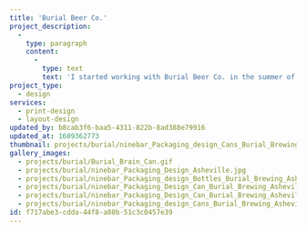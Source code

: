 ```yaml
---
title: 'Burial Beer Co.'
project_description:
  -
    type: paragraph
    content:
      -
        type: text
        text: 'I started working with Burial Beer Co. in the summer of 2019. The Asheville brewery was looking for a brand director and ninebar stepped in as the interim team during that search. We spearheaded the design and production of all of the brewery''s design materials and worked with their illustrator David Paul Seymour to produce beautiful and unique packaging for their beer.'
project_type:
  - design
services:
  - print-design
  - layout-design
updated_by: b8cab3f6-baa5-4311-822b-8ad388e79916
updated_at: 1609362773
thumbnail: projects/burial/ninebar_Packaging_design_Cans_Burial_Brewing_Asheville_Glory_Is.jpg
gallery_images:
  - projects/burial/Burial_Brain_Can.gif
  - projects/burial/ninebar_Packaging_Design_Asheville.jpg
  - projects/burial/ninebar_Packaging_design_Bottles_Burial_Brewing_Asheville.jpg
  - projects/burial/ninebar_Packaging_Design_Can_Burial_Brewing_Asheville_Rift.jpg
  - projects/burial/ninebar_Packaging_Design_Can_Burial_Brewing_Asheville_Two_Things.jpg
  - projects/burial/ninebar_Packaging_design_Cans_Burial_Brewing_Asheville_Glory_Is.jpg
id: f717abe3-cdda-44f8-a80b-51c3c0457e39
---
```

